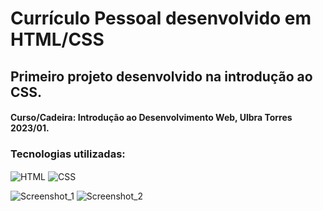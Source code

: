 # Currículo Pessoal desenvolvido em HTML/CSS
## Primeiro projeto desenvolvido na introdução ao CSS.
#### Curso/Cadeira: Introdução ao Desenvolvimento Web, Ulbra Torres 2023/01.

### Tecnologias utilizadas:

<img align="center" alt="HTML" src="https://img.shields.io/badge/HTML-239120?style=for-the-badge&logo=html5&logoColor=white"> <img align="center" alt="CSS" src="https://img.shields.io/badge/CSS-239120?&style=for-the-badge&logo=css3&logoColor=white">

![Screenshot_1](https://github.com/ViniciusMat0s/Curriculum_HTMLCSS/assets/128171517/3b518003-c855-4202-bea0-a1b66306cb7e)
![Screenshot_2](https://github.com/ViniciusMat0s/Curriculum_HTMLCSS/assets/128171517/6d5bca40-09ad-4a39-83b0-d391e29940e3)
